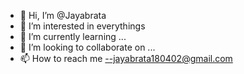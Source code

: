 - 👋 Hi, I’m @Jayabrata
- 👀 I’m interested in everythings
- 🌱 I’m currently learning ...
- 💞️ I’m looking to collaborate on ...
- 📫 How to reach me --jayabrata180402@gmail.com

<!---
Jayabrata18/Jayabrata18 is a ✨ special ✨ repository because its `README.md` (this file) appears on your GitHub profile.
You can click the Preview link to take a look at your changes.
--->
